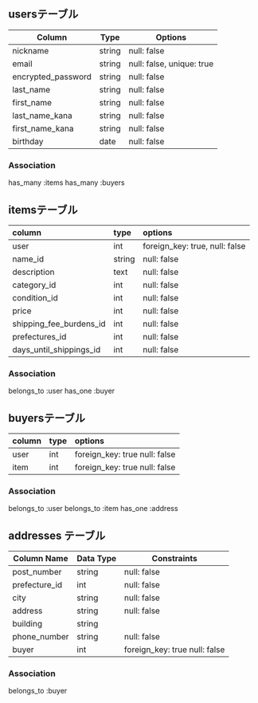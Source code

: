 ## usersテーブル

| Column            | Type    | Options                        |
|-------------------|---------|--------------------------------|
| nickname          | string  | null: false                    |
| email             | string  | null: false, unique: true      |
| encrypted_password| string  | null: false                    |
| last_name         | string  | null: false                    |
| first_name        | string  | null: false                    |
| last_name_kana    | string  | null: false                    |
| first_name_kana   | string  | null: false                    |
| birthday          | date    | null: false                    |


### Association
 has_many :items
 has_many :buyers

## itemsテーブル

| column                  | type   | options                         |
|:------------------------|:-------|:--------------------------------|
| user              | int    | foreign_key: true, null: false      |
| name_id                    | string | null: false                        |
| description             | text   | null: false                        |
| category_id             | int    | null: false                       |
| condition_id            | int    | null: false                        |
| price                   | int    | null: false                        |
| shipping_fee_burdens_id  | int    | null: false                        |
| prefectures_id           | int    | null: false                        |
| days_until_shippings_id  | int    | null: false                        |

### Association
 belongs_to :user
 has_one :buyer

## buyersテーブル
| column           | type   | options                       |
|:-----------------|:-------|:------------------------------|
| user          | int    | foreign_key: true null: false    |
| item          | int    | foreign_key: true null: false    |

### Association
 belongs_to :user
 belongs_to :item
 has_one :address

## addresses テーブル

| Column Name    | Data Type | Constraints                                         |
|----------------|----------|------------------------------------------------------|
| post_number    | string   | null: false                                          |
| prefecture_id     | int  | null: false                                           |
| city           | string   | null: false                                          |
| address        | string   | null: false                                          |
| building       | string   |                                                      |
| phone_number   | string   | null: false                                          |
| buyer | int | foreign_key: true null: false                           |

### Association
  belongs_to :buyer